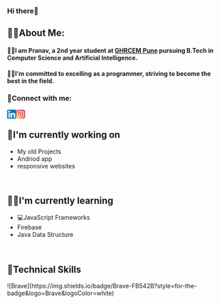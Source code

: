 <html>
<body>
 <!--<img src="https://github.com/Pranav7038/Pranav7038/assets/103091616/06af831b-c6c9-45eb-9c52-ba286182f904" alt="my banner">...-->
<p align="center">
<h3>Hi there👋</h3>
<h2>👨‍💻About Me: </h2>
<h4>👨‍🎓I am Pranav, a 2nd year student at <a href="https://ghrcem.raisoni.net/">GHRCEM Pune</a> pursuing B.Tech in Computer Science and Artificial Intelligence.</h4>
<h4>👨‍💻I'm committed to excelling as a programmer, striving to become the best in the field.</h4>
<h3>🤝Connect with me:</h3>
<a href="https://www.linkedin.com/in/pranav-kshirsagar-3a204823a/"><img align="left" src="https://raw.githubusercontent.com/Pranav7038/Pranav7038/main/images/linkedin.svg" alt="icon/linkedin" width="21px"/></a>
<a href="https://www.instagram.com/pranav8289"><img align="left" src="https://raw.githubusercontent.com/Pranav7038/Pranav7038/main/images/instagram.svg" alt="icon/instagram" width="21px"/></a><br>
<h2>🔭I'm currently working on </h2>
<ul>
<li>My old Projects</li>
<li>Andriod app</li>
<li>responsive websites </li>
</ul>
<br>
<h2>🙎‍♂️I'm currently learning </h2>
<ul>
<li>💻JavaScript Frameworks</li>
<li>Firebase</li>
<li>Java Data Structure</li>
</ul><br>
<h2>💼Technical Skills</h2>
![Brave](https://img.shields.io/badge/Brave-FB542B?style=for-the-badge&logo=Brave&logoColor=white)
</p>
</body>
</html>
